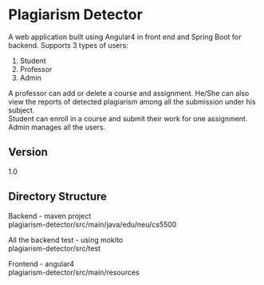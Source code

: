 # Plagiarism Detector
A web application built using Angular4 in front end and Spring Boot for backend.
Supports 3 types of users:
1. Student
2. Professor
3. Admin

A professor can add or delete a course and assignment. He/She can also view the reports of detected plagiarism among all the submission under his subject.  
Student can enroll in a course and submit their work for one assignment.  
Admin manages all the users.

## Version
1.0

## Directory Structure
Backend - maven project  
plagiarism-detector/src/main/java/edu/neu/cs5500

All the backend test - using mokito  
plagiarism-detector/src/test

Frontend - angular4  
plagiarism-detector/src/main/resources